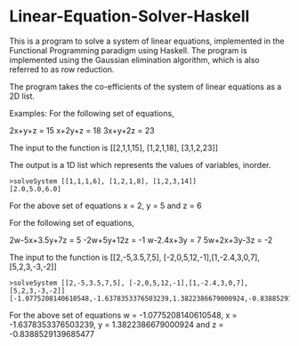 # Linear-Equation-Solver-Haskell

This is a program to solve a system of linear equations, implemented in the Functional Programming paradigm using Haskell. The program is implemented using the Gaussian elimination algorithm, which is also referred to as row reduction. 

The program takes the co-efficients of the system of linear equations as a 2D list.

Examples:
For the following set of equations,

2x+y+z = 15
x+2y+z = 18
3x+y+2z = 23

The input to the function is [[2,1,1,15], [1,2,1,18], [3,1,2,23]]

The output is a 1D list which represents the values of variables, inorder.
```
>solveSystem [[1,1,1,6], [1,2,1,8], [1,2,3,14]]
[2.0,5.0,6.0]
```
For the above set of equations x = 2, y = 5 and z = 6

For the following set of equations,

2w-5x+3.5y+7z = 5
-2w+5y+12z = -1
w-2.4x+3y = 7
5w+2x+3y-3z = -2

The input to the function is [[2,-5,3.5,7,5], [-2,0,5,12,-1],[1,-2.4,3,0,7],[5,2,3,-3,-2]]

```
>solveSystem [[2,-5,3.5,7,5], [-2,0,5,12,-1],[1,-2.4,3,0,7],[5,2,3,-3,-2]]
[-1.0775208140610548,-1.6378353376503239,1.3822386679000924,-0.8388529139685477]
```
For the above set of equations w = -1.0775208140610548, x = -1.6378353376503239, y = 1.3822386679000924 and z = -0.8388529139685477